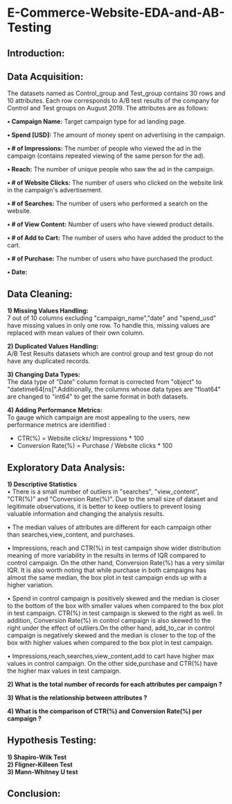 # **E-Commerce-Website-EDA-and-AB-Testing**

## **Introduction:**

## **Data Acquisition:**

The datasets named as Control_group and Test_group contains 30 rows and 10 attributes. Each row corresponds to A/B test results of the company for Control and Test groups on August 2019. The attributes are as follows:<br>

**• Campaign Name:** Target campaign type for ad landing page.<br>

**• Spend [USD]:** The amount of money spent on advertising in the campaign.<br>

**• # of Impressions:** The number of people who viewed the ad in the campaign (contains repeated viewing of the same person for the ad).<br>

**• Reach:** The number of unique people who saw the ad in the campaign.<br>

**• # of Website Clicks:** The number of users who clicked on the website link in the campaign's advertisement.<br>

**• # of Searches:** The number of users who performed a search on the website.<br>

**• # of View Content:** Number of users who have viewed product details.<br>

**• # of Add to Cart:** The number of users who have added the product to the cart.<br>

**• # of Purchase:** The number of users who have purchased the product.<br>

**• Date:**<br> 

## **Data Cleaning:**
**1)	Missing Values Handling:**<br />
7 out of 10 columns excluding "campaign_name","date" and "spend_usd" have missing values in only one row. To handle this, missing values are replaced with mean values of their own column.<br />

**2)	Duplicated Values Handling:**<br />
A/B Test Results datasets which are control group and test group do not have any duplicated records.<br />

**3)	Changing Data Types:**<br />
The data type of "Date" column format is corrected from "object" to "datetime64[ns]".Additionally, the columns whose data types are "float64" are changed to "int64" to get the same format in both datasets.

**4)	Adding Performance Metrics:**<br />
To gauge which campaign are most appealing to the users, new performance metrics are identified :

  - CTR(%) = Website clicks/ Impressions * 100
  - Conversion Rate(%) = Purchase / Website clicks * 100

## **Exploratory Data Analysis:**
**1) Descriptive Statistics**<br />
• There is a small number of outliers in "searches", "view_content", "CTR(%)" and "Conversion Rate(%)". Due to the small size of dataset and legitimate observations, it is better to keep outliers to prevent losing valuable information and changing the analysis results.

• The median values of attributes are different for each campaign other than searches,view_content, and purchases.

• Impressions, reach and CTR(%) in test campaign show wider distribution meaning of more variability in the results in terms of IQR compared to control campaign. On the other hand, Conversion Rate(%) has a very similar IQR. It is also worth noting that while purchase in both campaigns has almost the same median, the box plot in test campaign ends up with a higher variation.

• Spend in control campaign is positively skewed and the median is closer to the bottom of the box with smaller values when compared to the box plot in test campaign. CTR(%) in test campaign is skewed to the right as well. In addition, Conversion Rate(%) in control campaign is also skewed to the right under the effect of outliers.On the other hand, add_to_car in control campaign is negatively skewed and the median is closer to the top of the box with higher values when compared to the box plot in test campaign.

• Impressions,reach,searches,view_content,add to cart have higher max values in control campaign. On the other side,purchase and CTR(%) have the higher max values in test campaign.

**2) What is the total number of records for each attributes per campaign ?**<br />

**3) What is the relationship between attributes ?**<br />

**4) What is the comparison of CTR(%) and Conversion Rate(%) per campaign ?**<br />

## **Hypothesis Testing:**
**1) Shapiro-Wilk Test**<br />
**2) Fligner-Killeen Test**<br />
**3) Mann-Whitney U test**<br />

## **Conclusion:**
